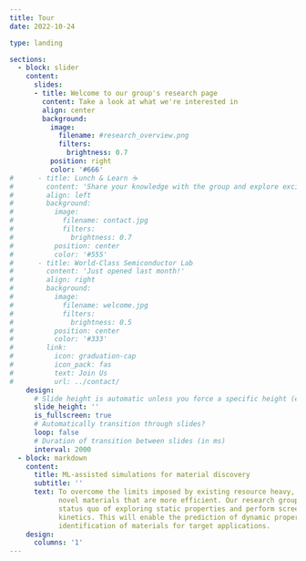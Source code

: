 ```yaml
---
title: Tour
date: 2022-10-24

type: landing

sections:
  - block: slider
    content:
      slides:
      - title: Welcome to our group's research page
        content: Take a look at what we're interested in
        align: center
        background:
          image:
            filename: #research_overview.png
            filters:
              brightness: 0.7
          position: right
          color: '#666'
#      - title: Lunch & Learn ☕️
#        content: 'Share your knowledge with the group and explore exciting new topics together!'
#        align: left
#        background:
#          image:
#            filename: contact.jpg
#            filters:
#              brightness: 0.7
#          position: center
#          color: '#555'
#      - title: World-Class Semiconductor Lab
#        content: 'Just opened last month!'
#        align: right
#        background:
#          image:
#            filename: welcome.jpg
#            filters:
#              brightness: 0.5
#          position: center
#          color: '#333'
#        link:
#          icon: graduation-cap
#          icon_pack: fas
#          text: Join Us
#          url: ../contact/
    design:
      # Slide height is automatic unless you force a specific height (e.g. '400px')
      slide_height: ''
      is_fullscreen: true
      # Automatically transition through slides?
      loop: false
      # Duration of transition between slides (in ms)
      interval: 2000
  - block: markdown
    content:
      title: ML-assisted simulations for material discovery
      subtitle: ''
      text: To overcome the limits imposed by existing resource heavy, CO2 intensive processes, we need to identify
            novel materials that are more efficient. Our research group focuses on developing methods that go beyond the
            status quo of exploring static properties and perform screening of the material space based on thermodynamics and
            kinetics. This will enable the prediction of dynamic properties for large material spaces leading to better
            identification of materials for target applications.
    design:
      columns: '1'
---
```

